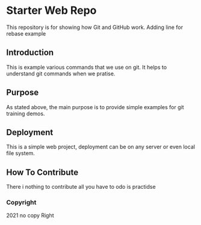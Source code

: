 # Starter Web Repo

This repository is for showing how Git and GitHub work.
Adding line for rebase example

## Introduction
This is example various commands that we use on git.
It helps to understand git commands when we pratise.
## Purpose
As stated above, the main purpose is to provide simple examples for git training demos.

## Deployment
This is a simple web project, deployment can be on any server or even local file system.

## How To Contribute
There i nothing to contribute all you have to odo is practidse

### Copyright
2021 no copy Right